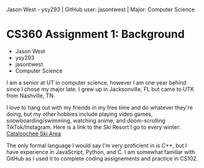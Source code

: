 Jason West - ysy293 | GitHub user: jasontwest | Major: Computer Science

# CS360 Assignment 1: Background

- Jason West
- ysy293 
- jasontwest
- Computer Science

I am a senior at UT in computer science, however I am one year behind since I chose my major late. I grew up in Jacksonville, FL but came to UTK from Nashville, TN.

I love to hang out with my friends in my free time and do whatever they're doing, but my other hobbies include playing video games, snowboarding/swimming, watching anime, and doom-scrolling TikTok/Instagram.
Here is a link to the Ski Resort I go to every winter: [Cataloochee Ski Area](https://cataloochee.com/)

The only formal language I would say I'm very proficient in is C++, but I have experience in JavaScript, Python, and C. 
I am somewhat familiar with GitHub as I used it to complete coding assignements and practice in CS102.
